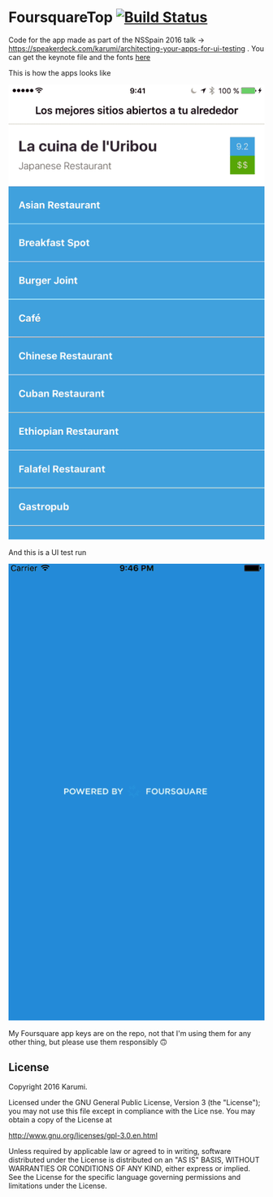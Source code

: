 # FoursquareTop [![Build Status](https://travis-ci.org/Karumi/FoursquareTop.svg?branch=master)](https://travis-ci.org/Karumi/FoursquareTop)

Code for the app made as part of the NSSpain 2016 talk -> https://speakerdeck.com/karumi/architecting-your-apps-for-ui-testing . You can get the keynote file and the fonts [here][keynote]

This is how the apps looks like

![FoursquareTop][app]

And this is a UI test run

![FoursquareTopTests][tests]

My Foursquare app keys are on the repo, not that I'm using them for any other thing, but please use them responsibly 🙃

License
-------

Copyright 2016 Karumi.

Licensed under the GNU General Public License, Version 3 (the "License");
you may not use this file except in compliance with the Lice
nse.
You may obtain a copy of the License at

http://www.gnu.org/licenses/gpl-3.0.en.html

Unless required by applicable law or agreed to in writing, software
distributed under the License is distributed on an "AS IS" BASIS,
WITHOUT WARRANTIES OR CONDITIONS OF ANY KIND, either express or implied.
See the License for the specific language governing permissions and
limitations under the License.

[keynote]: ./art/
[app]: ./art/app.gif
[tests]: ./art/tests.gif